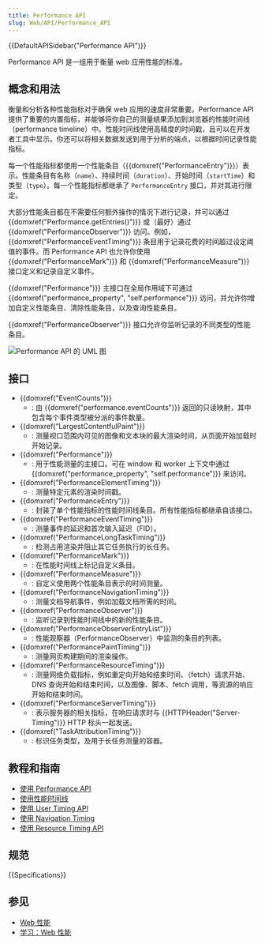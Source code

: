 ```yaml
---
title: Performance API
slug: Web/API/Performance_API
---
```


{{DefaultAPISidebar("Performance API")}}

Performance API 是一组用于衡量 web 应用性能的标准。

## 概念和用法

衡量和分析各种性能指标对于确保 web 应用的速度非常重要。Performance API 提供了重要的内置指标，并能够将你自己的测量结果添加到浏览器的性能时间线（performance timeline）中。性能时间线使用高精度的时间戳，且可以在开发者工具中显示。你还可以将相关数据发送到用于分析的端点，以根据时间记录性能指标。

每一个性能指标都使用一个性能条目（{{domxref("PerformanceEntry")}}）表示。性能条目有名称（`name`）、持续时间（`duration`）、开始时间（`startTime`）和类型（`type`）。每一个性能指标都继承了 `PerformanceEntry` 接口，并对其进行限定。

大部分性能条目都在不需要任何额外操作的情况下进行记录，并可以通过 {{domxref("Performance.getEntries()")}} 或（最好）通过 {{domxref("PerformanceObserver")}} 访问。例如，{{domxref("PerformanceEventTiming")}} 条目用于记录花费的时间超过设定阈值的事件。而 Performance API 也允许你使用 {{domxref("PerformanceMark")}} 和 {{domxref("PerformanceMeasure")}} 接口定义和记录自定义事件。

{{domxref("Performance")}} 主接口在全局作用域下可通过 {{domxref("performance_property", "self.performance")}} 访问，并允许你增加自定义性能条目、清除性能条目，以及查询性能条目。

{{domxref("PerformanceObserver")}} 接口允许你监听记录的不同类型的性能条目。

![Performance API 的 UML 图](diagram.svg)

## 接口

- {{domxref("EventCounts")}}
  - : 由 {{domxref("performance.eventCounts")}} 返回的只读映射，其中包含每个事件类型被分派的事件数量。
- {{domxref("LargestContentfulPaint")}}
  - : 测量视口范围内可见的图像和文本块的最大渲染时间，从页面开始加载时开始记录。
- {{domxref("Performance")}}
  - : 用于性能测量的主接口。可在 window 和 worker 上下文中通过 {{domxref("performance_property", "self.performance")}} 来访问。
- {{domxref("PerformanceElementTiming")}}
  - : 测量特定元素的渲染时间戳。
- {{domxref("PerformanceEntry")}}
  - : 封装了单个性能指标的性能时间线条目。所有性能指标都继承自该接口。
- {{domxref("PerformanceEventTiming")}}
  - : 测量事件的延迟和首次输入延迟（FID）。
- {{domxref("PerformanceLongTaskTiming")}}
  - : 检测占用渲染并阻止其它任务执行的长任务。
- {{domxref("PerformanceMark")}}
  - : 在性能时间线上标记自定义条目。
- {{domxref("PerformanceMeasure")}}
  - : 自定义使用两个性能条目表示的时间测量。
- {{domxref("PerformanceNavigationTiming")}}
  - : 测量文档导航事件，例如加载文档所需的时间。
- {{domxref("PerformanceObserver")}}
  - : 监听记录到性能时间线中的新的性能条目。
- {{domxref("PerformanceObserverEntryList")}}
  - : 性能观察器（PerformanceObserver）中监测的条目的列表。
- {{domxref("PerformancePaintTiming")}}
  - : 测量网页构建期间的渲染操作。
- {{domxref("PerformanceResourceTiming")}}
  - : 测量网络负载指标，例如重定向开始和结束时间、（fetch）请求开始、DNS 查询开始和结束时间，以及图像、脚本、fetch 调用，等资源的响应开始和结束时间。
- {{domxref("PerformanceServerTiming")}}
  - : 表示服务器的相关指标，在响应请求时与 {{HTTPHeader("Server-Timing")}} HTTP 标头一起发送。
- {{domxref("TaskAttributionTiming")}}
  - : 标识任务类型，及用于长任务测量的容器。

## 教程和指南

- [使用 Performance API](/zh-CN/docs/Web/API/Performance_API/Using_the_Performance_API)
- [使用性能时间线](/zh-CN/docs/Web/API/Performance_Timeline/Using_Performance_Timeline)
- [使用 User Timing API](/zh-CN/docs/Web/API/User_Timing_API/Using_the_User_Timing_API)
- [使用 Navigation Timing](/zh-CN/docs/Web/API/Navigation_timing_API/Using_Navigation_Timing)
- [使用 Resource Timing API](/zh-CN/docs/Web/API/Resource_Timing_API/Using_the_Resource_Timing_API)

## 规范

{{Specifications}}

## 参见

- [Web 性能](/zh-CN/docs/Web/Performance)
- [学习：Web 性能](/zh-CN/docs/Learn/Performance)
